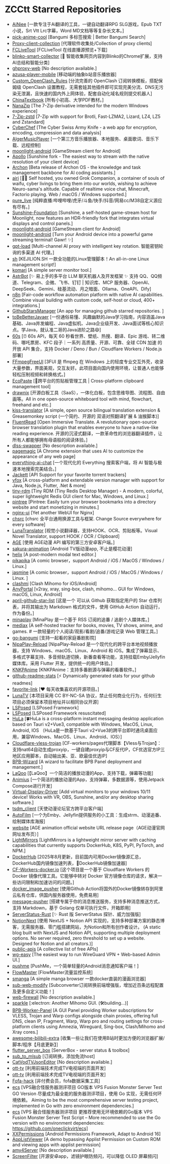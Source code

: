 # ZCCtt Starred Repositories

- [AiNiee](https://github.com/NEKOparapa/AiNiee)	[一款专注于Ai翻译的工具，一键自动翻译RPG SLG游戏，Epub TXT小说，Srt Vtt Lrc字幕，Word MD文档等等复杂长文本。]
- [pick-anime-cool](https://github.com/Ezer015/pick-anime-cool)	[Bangumi 多标签搜索 | Better Bangumi Search]
- [Proxy-client-collection](https://github.com/snow-moonlight1/Proxy-client-collection)	[代理软件收集处/Collection of proxy clients]
- [FCLiveTool](https://github.com/FHWWC/FCLiveTool)	[FCLiveTool 在线直播源预览+下载]
- [blinko-smart-collector](https://github.com/tangchunwu/blinko-smart-collector)	[🚀 智能收集网页内容到Blinko的Chrome扩展，支持AI总结和智能分类]
- [ghproxy-web](https://github.com/oopsunix/ghproxy-web)	[No description available.]
- [azusa-player-mobile](https://github.com/lovegaoshi/azusa-player-mobile)	[移动端的抽象b站音乐播放器]
- [Custom_OpenClash_Rules](https://github.com/Aethersailor/Custom_OpenClash_Rules)	[分流完善的 OpenClash 订阅转换模板，搭配保姆级 OpenClash 设置教程，无需套娃其他插件即可实现完美分流、DNS无污染无泄漏，且快速的国内外上网体验，配套自动化域名规则提交机器人]
- [ChinaTextbook](https://github.com/TapXWorld/ChinaTextbook)	[所有小初高、大学PDF教材。]
- [NanaZip](https://github.com/M2Team/NanaZip)	[The 7-Zip derivative intended for the modern Windows experience]
- [7-Zip-zstd](https://github.com/mcmilk/7-Zip-zstd)	[7-Zip with support for Brotli, Fast-LZMA2, Lizard, LZ4, LZ5 and Zstandard]
- [CyberChef](https://github.com/gchq/CyberChef)	[The Cyber Swiss Army Knife - a web app for encryption, encoding, compression and data analysis]
- [AlgerMusicPlayer](https://github.com/algerkong/AlgerMusicPlayer)	[一个第三方音乐播放器、本地服务、桌面歌词、音乐下载、远程控制]
- [moonlight-android](https://github.com/ClassicOldSong/moonlight-android)	[GameStream client for Android]
- [Apollo](https://github.com/ClassicOldSong/Apollo)	[Sunshine fork - The easiest way to stream with the native resolution of your client device]
- [Archon](https://github.com/coleam00/Archon)	[Beta release of Archon OS - the knowledge and task management backbone for AI coding assistants.]
- [airi](https://github.com/moeru-ai/airi)	[💖🧸 Self hosted, you owned Grok Companion, a container of souls of waifu, cyber livings to bring them into our worlds, wishing to achieve Neuro-sama's altitude. Capable of realtime voice chat, Minecraft, Factorio playing. Web / macOS / Windows supported.]
- [pure_live](https://github.com/liuchuancong/pure_live)	[纯粹直播:哔哩哔哩/虎牙/斗鱼/快手/抖音/网易cc/M38自定义源应有尽有。]
- [Sunshine-Foundation](https://github.com/qiin2333/Sunshine-Foundation)	[Sunshine, a self-hosted game-stream host for Moonlight, now features an HDR-friendly fork that integrates virtual displays and control panels.]
- [moonlight-android](https://github.com/WACrown/moonlight-android)	[GameStream client for Android]
- [moonlight-android](https://github.com/qiin2333/moonlight-android)	[Turn your Android device into a powerful game streaming terminal! Gawr! ✨]
- [gpt-load](https://github.com/tbphp/gpt-load)	[Multi-channel AI proxy with intelligent key rotation. 智能密钥轮询的多渠道 AI 代理。]
- [sh](https://github.com/kejilion/sh)	[KEJILION.SH 一款全功能的Linux管理脚本！An all-in-one Linux management script!]
- [komari](https://github.com/komari-monitor/komari)	[A simple server monitor tool.]
- [AstrBot](https://github.com/AstrBotDevs/AstrBot)	[✨ 易上手的多平台 LLM 聊天机器人及开发框架 ✨ 支持 QQ、QQ频道、Telegram、企微、飞书、钉钉 | 知识库、MCP 服务器、OpenAI、DeepSeek、Gemini、硅基流动、月之暗面、Ollama、OneAPI、Dify]
- [n8n](https://github.com/n8n-io/n8n)	[Fair-code workflow automation platform with native AI capabilities. Combine visual building with custom code, self-host or cloud, 400+ integrations.]
- [GithubStarsManager](https://github.com/AmintaCCCP/GithubStarsManager)	[An app for managing github starred repositories. ]
- [toBeBetterJavaer](https://github.com/itwanger/toBeBetterJavaer)	[一份通俗易懂、风趣幽默的Java学习指南，内容涵盖Java基础、Java并发编程、Java虚拟机、Java企业级开发、Java面试等核心知识点。学Java，就认准二哥的Java进阶之路😄]
- [60s](https://github.com/vikiboss/60s)	[⏰ 60s API，每天 60 秒看世界、壁纸、热搜、翻译、Epic 游戏、转二维码、哪吒票房、KFC 段子｜一系列 高质量、开源、可靠、全球 CDN 加速 的开放 API 集合，支持 Docker / Deno / Bun / Cloudflare Workers / Node.js 部署]
- [FFmpegFreeUI](https://github.com/Lake1059/FFmpegFreeUI)	[3FUI 是 ffmpeg 在 Windows 上的轻度专业交互外壳，收录大量参数，界面美观，交互友好。此项目面向国内使用环境，让普通人也能够轻松压制视频和转换格式。]
- [EcoPaste](https://github.com/EcoPasteHub/EcoPaste)	[🎉跨平台的剪贴板管理工具 | Cross-platform clipboard management tool]
- [drawnix](https://github.com/plait-board/drawnix)	[开源白板工具（SaaS），一体化白板，包含思维导图、流程图、自由画等。All in one open-source whiteboard tool with mind, flowchart, freehand and etc.]
- [kiss-translator](https://github.com/fishjar/kiss-translator)	[A simple, open source bilingual translation extension & Greasemonkey script (一个简约、开源的 双语对照翻译扩展 & 油猴脚本)]
- [FluentRead](https://github.com/Bistutu/FluentRead)	[Open Immersive Translate. A revolutionary open-source browser translation plugin that enables everyone to have a native-like reading experience. 开源的沉浸式翻译，一款革命性的浏览器翻译插件，让所有人都能够拥有母语般的阅读体验。]
- [dlss-swapper](https://github.com/beeradmoore/dlss-swapper)	[No description available.]
- [pagemagic](https://github.com/khaledh/pagemagic)	[A Chrome extension that uses AI to customize the appearance of any web page]
- [everything-ai-chat](https://github.com/MaskerPRC/everything-ai-chat)	[一个现代化的 Everything 搜索客户端，将 AI 智能与极速本地搜索完美结合。]
- [Jackett](https://github.com/Jackett/Jackett)	[API Support for your favorite torrent trackers]
- [vfox](https://github.com/version-fox/vfox)	[A cross-platform and extendable version manager with support for Java, Node.js, Flutter, .Net & more]
- [tiny-rdm](https://github.com/tiny-craft/tiny-rdm)	[Tiny RDM (Tiny Redis Desktop Manager) - A modern, colorful, super lightweight Redis GUI client for Mac, Windows, and Linux.]
- [pintree](https://github.com/Pintree-io/pintree)	[Pintree: Easily turn your browser bookmarks into a directory website and start monetizing in minutes.]
- [nginx-ui](https://github.com/0xJacky/nginx-ui)	[Yet another WebUI for Nginx]
- [chsrc](https://github.com/RubyMetric/chsrc)	[chsrc 全平台通用换源工具与框架. Change Source everywhere for every software]
- [LunaTranslator](https://github.com/HIllya51/LunaTranslator)	[视觉小说翻译器，支持HOOK、OCR、剪贴板等。Visual Novel Translator, support HOOK / OCR / Clipboard]
- [AGE](https://github.com/xihan123/AGE)	[使用 AGE动漫 API 编写的第三方安卓客户端。]
- [sakura-animation](https://github.com/peacefulprogram/sakura-animation)	[Android TV版动漫app, 不止是樱花动漫]
- [helix](https://github.com/helix-editor/helix)	[A post-modern modal text editor.]
- [pikapika](https://github.com/ComicSparks/pikapika)	[A comic browser，support Android / iOS / MacOS / Windows / Linux.]
- [jasmine](https://github.com/ComicSparks/jasmine)	[A comic browser，support Android / iOS / MacOS / Windows / Linux. ]
- [clashmi](https://github.com/KaringX/clashmi)	[Clash Mihomo for iOS/Android]
- [AnyPortal](https://github.com/AnyPortal/AnyPortal)	[v2ray, xray, sing-box, clash, mihomo... GUI for Windows, macOS, Linux, Android]
- [april-github-star-list](https://github.com/april-projects/april-github-star-list)	[这是一个 可以从 Github 获取指定用户的 Star 仓库列表，并将其输出为 Markdown 格式的文件，使用 GitHub Action 自动运行，作为备份。]
- [minaplay](https://github.com/nepsyn/minaplay)	[MinaPlay 是一个基于 RSS 订阅的追番 / 追剧个人媒体库。]
- [mediax](https://github.com/scenery/mediax)	[A self-hosted tracker for books, movies, TV shows, anime, and games. # 一款轻量的个人阅读/观影/看剧/追番/游戏记录 Web 管理工具。]
- [go-bangumi](https://github.com/eventlOwOp/go-bangumi)	[支持一起看的家庭番剧影院]
- [NipaPlay-Reload](https://github.com/MCDFsteve/NipaPlay-Reload)	[NipaPlay-Reload 是一个现代化的跨平台本地视频播放器，支持 Windows、macOS、Linux、Android 和 iOS。集成了弹幕显示、多格式字幕支持、多音频轨道切换，新番查看等功能，支持挂载Emby/Jellyfin媒体库。采用 Flutter 开发，提供统一的用户体验。]
- [KNKPAnime](https://github.com/KNKPA/KNKPAnime)	[KNKPAnime：支持多番剧源与弹幕的看番软件。]
- [github-readme-stats](https://github.com/anuraghazra/github-readme-stats)	[:zap: Dynamically generated stats for your github readmes]
- [favorite-link](https://github.com/guanguans/favorite-link)	[❤️ 每天收集喜欢的开源项目。]
- [LunaTV](https://github.com/MoonTechLab/LunaTV)	[本项目采用 CC BY-NC-SA 协议，禁止任何商业化行为，任何衍生项目必须保留本项目地址并以相同协议开源]
- [LSPosed](https://github.com/LSPosed/LSPosed)	[LSPosed Framework]
- [LSPosed](https://github.com/JingMatrix/LSPosed)	[LSPosed Framework resuscitated]
- [HuLa](https://github.com/HuLaSpark/HuLa)	[🍀HuLa is a cross-platform instant messaging desktop application based on Tauri v2+Vue3, compatible with Windows, MacOS, Linux, Android, IOS  （HuLa是一款基于Tauri v2+Vue3的跨平台即时通讯桌面应用，兼容Windows、MacOS、Linux、Android、IOS）]
- [Cloudflare-vless-trojan](https://github.com/yonggekkk/Cloudflare-vless-trojan)	[CF-workers/pages代理脚本【Vless与Trojan】：支持nat64自动生成proxyip，一键自建proxyip与CF反代IP，CF优选官方IP三地区应用脚本，自动输出美、亚、欧最佳优选IP]
- [BPB-Wizard](https://github.com/bia-pain-bache/BPB-Wizard)	[A wizard to facilitate BPB Panel deployment and management.]
- [LaQoo](https://github.com/laqoome/LaQoo)	[【LaQoo】一个简洁的播放动漫的App，支持下载，弹幕等功能]
- [Animius](https://github.com/lanlinju/Animius)	[一个简洁的播放动漫的App，支持弹幕，多数据源等，使用Jetpack Compose进行开发]
- [Virtual-Display-Driver](https://github.com/VirtualDrivers/Virtual-Display-Driver)	[Add virtual monitors to your windows 10/11 device! Works with VR, OBS, Sunshine, and/or any desktop sharing software.]
- [tsdm_client](https://github.com/realth000/tsdm_client)	[天使动漫论坛官方跨平台客户端]
- [AutoFilm](https://github.com/Akimio521/AutoFilm)	[一个为Emby、Jellyfin提供服务的小工具：生成strm、动漫追番、绘制媒体库海报]
- [website](https://github.com/agefanscom/website)	[AGE animation official website URL release page（AGE动漫官网网址发布页）]
- [LightMirrors](https://github.com/NoCLin/LightMirrors)	[LightMirrors is a lightweight mirror server with caching capabilities that currently supports DockerHub, K8S, PyPI, PyTorch, and NPM.]
- [DockerHub](https://github.com/dongyubin/DockerHub)	[2025年8月更新，目前国内可用Docker镜像源汇总，DockerHub国内镜像加速列表，🚀DockerHub镜像加速器]
- [CF-Workers-docker.io](https://github.com/cmliu/CF-Workers-docker.io)	[这个项目是一个基于 Cloudflare Workers 的 Docker 镜像代理工具。它能够中转对 Docker 官方镜像仓库的请求，解决一些访问限制和加速访问的问题。]
- [docker_image_pusher](https://github.com/tech-shrimp/docker_image_pusher)	[使用Github Action将国外的Docker镜像转存到阿里云私有仓库，供国内服务器使用，免费易用]
- [message-pusher](https://github.com/songquanpeng/message-pusher)	[搭建专属于你的消息推送服务，支持多种消息推送方式，支持 Markdown，基于 Golang 仅单可执行文件，开箱即用]
- [ServerStatus-Rust](https://github.com/zdz/ServerStatus-Rust)	[✨ Rust 版 ServerStatus 探针、威力加强版]
- [NotionNext](https://github.com/tangly1024/NotionNext)	[使用 NextJS + Notion API 实现的，支持多种部署方案的静态博客，无需服务器、零门槛搭建网站，为Notion和所有创作者设计。 (A static blog built with NextJS and Notion API, supporting multiple deployment options. No server required, zero threshold to set up a website. Designed for Notion and all creators.)]
- [public-apis](https://github.com/public-apis/public-apis)	[A collective list of free APIs]
- [wg-easy](https://github.com/wg-easy/wg-easy)	[The easiest way to run WireGuard VPN + Web-based Admin UI.]
- [pushme](https://github.com/yafoo/pushme)	[PushMe，一个简单轻量的Android消息通知客户端！]
- [FlowMaster](https://github.com/vbskycn/FlowMaster)	[FlowMaster流量监控系统]
- [smanga](https://github.com/lkw199711/smanga)	[A simple manga browser 一款docker直装的漫画浏览器]
- [sub-web-modify](https://github.com/youshandefeiyang/sub-web-modify)	[Subconverter订阅转换前端增强版，增加近百条远程配置及更多自定义功能！]
- [web-firewall](https://github.com/moreKing/web-firewall)	[No description available.]
- [sparkle](https://github.com/xishang0128/sparkle)	[:electron: Another Mihomo GUI. (🛠building...)]
- [BPB-Worker-Panel](https://github.com/bia-pain-bache/BPB-Worker-Panel)	[A GUI Panel providing Worker subscriptions for VLESS, Trojan and Warp configs alongside chain proxies, offering full DNS, clean IP,  Fragment, Warp, Warp pro and routing settings for cross-platform clients using Amnezia, Wireguard, Sing-box, Clash/Mihomo and Xray cores.]
- [awesome-bilibili-extra](https://github.com/HCLonely/awesome-bilibili-extra)	[收集一些让我们在使用B站时更加方便的浏览器扩展/脚本/程序【月底更新】]
- [flutter_server_box](https://github.com/lollipopkit/flutter_server_box)	[ServerBox - server status & toolbox]
- [sub_to_mlsub](https://github.com/jekee520/sub_to_mlsub)	[订阅转换，添加免流host]
- [CatVodTVJsonEditor](https://github.com/hfr1107/CatVodTVJsonEditor)	[No description available.]
- [ott-tv](https://github.com/hfr1107/ott-tv)	[利用前端技术完成TV电视端的页面开发]
- [ott-tv](https://github.com/qianqian978/ott-tv)	[利用前端技术完成TV电视端的页面开发]
- [Fofa-hack](https://github.com/Cl0udG0d/Fofa-hack)	[非付费会员，fofa数据采集工具]
- [ecs](https://github.com/oneclickvirt/ecs)	[VPS融合怪服务器测评项目 GO版本 VPS Fusion Monster Server Test GO Version 尽量成为最全能的服务器测评项目，使用 Go 实现，无需任何环境依赖。 Aiming to be the most comprehensive server testing project, implemented in Go with zero environment dependencies.]
- [ecs](https://github.com/spiritLHLS/ecs)	[VPS 融合怪服务器测评项目 更推荐使用无环境依赖的Go版本 VPS Fusion Monster Server Test Script – More recommended to use the Go version with no environment dependencies: https://github.com/oneclickvirt/ecs]
- [XXPermissions](https://github.com/getActivity/XXPermissions)	[Android Permissions Framework, Adapt to Android 16]
- [AppListViewer](https://github.com/LuoYunXi0407/AppListViewer)	[A demo bypassing Applist Permission on Custom ROM and viewing apps with applist permission]
- [amy4Server](https://github.com/mmxdxmm/amy4Server)	[No description available.]
- [ScreenFilter](https://github.com/cjyyx/ScreenFilter)	[开源安卓app，滤镜护眼防频闪，可以降低 OLED 屏幕频闪]
